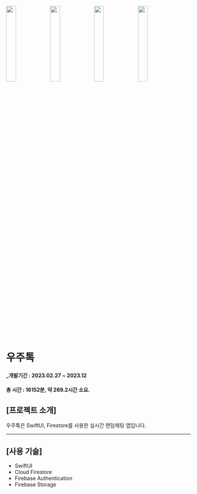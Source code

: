 <img width="23%" src="https://github.com/SeongbinJo/BinPocket/assets/86182850/a288b11e-11d5-4905-be6c-95152e82e7c7"/> <img width="23%" src="https://github.com/SeongbinJo/BinPocket/assets/86182850/83fa0083-80bd-419b-ba0f-629354b7c82b"/> <img width="23%" src="https://github.com/SeongbinJo/BinPocket/assets/86182850/43aa6cf9-4142-4b6f-92b6-8d8aeb653e47"/> <img width="23%" src="https://github.com/SeongbinJo/BinPocket/assets/86182850/bb2c12c0-e1ed-4033-b691-9bf21dc77b2d"/>



# 우주톡
#### _개발기간 : 2023.02.27 ~ 2023.12
#### 총 시간 : 16152분, 약 269.2시간 소요.



## [프로젝트 소개]

우주톡은 SwiftUI, Firestore를 사용한 실시간 랜덤채팅 앱입니다.

---

## [사용 기술]

* SwiftUI
* Cloud Firestore
* Firebase Authentication
* Firebase Storage
